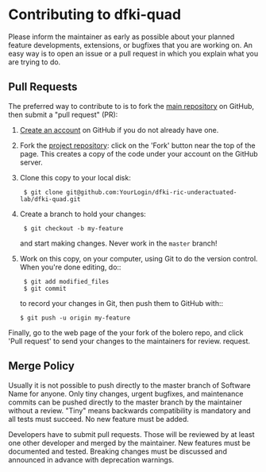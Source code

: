 # Contributing to dfki-quad

Please inform the maintainer as early as possible about your planned
feature developments, extensions, or bugfixes that you are working on.
An easy way is to open an issue or a pull request in which you explain
what you are trying to do.

## Pull Requests

The preferred way to contribute to <software name> is to fork the
[main repository](https://github.com/dfki-ric-underactuated-lab/dfki-quad) on GitHub, then submit a "pull request"
(PR):

1. [Create an account](https://github.com/signup/free) on
   GitHub if you do not already have one.

2. Fork the [project repository](https://github.com/dfki-ric-underactuated-lab/dfki-quad):
   click on the 'Fork' button near the top of the page. This creates a copy of
   the code under your account on the GitHub server.

3. Clone this copy to your local disk:

        $ git clone git@github.com:YourLogin/dfki-ric-underactuated-lab/dfki-quad.git

4. Create a branch to hold your changes:

        $ git checkout -b my-feature

   and start making changes. Never work in the ``master`` branch!

5. Work on this copy, on your computer, using Git to do the version
   control. When you're done editing, do::

        $ git add modified_files
        $ git commit

   to record your changes in Git, then push them to GitHub with::

       $ git push -u origin my-feature

Finally, go to the web page of the your fork of the bolero repo,
and click 'Pull request' to send your changes to the maintainers for review.
request.

## Merge Policy

[//]: <> (merge policy text block>)

[//]: <> (option 1, summary: maintainer can push minor changes directly,
                    pull request + 1 reviewer for everything else)

Usually it is not possible to push directly to the master branch of Software Name
for anyone. Only tiny changes, urgent bugfixes, and maintenance commits can
be pushed directly to the master branch by the maintainer without a review.
"Tiny" means backwards compatibility is mandatory and all tests must succeed.
No new feature must be added.

Developers have to submit pull requests. Those will be reviewed by at least
one other developer and merged by the maintainer. New features must be
documented and tested. Breaking changes must be discussed and announced
in advance with deprecation warnings.